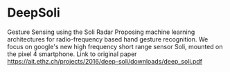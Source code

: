 # DeepSoli
Gesture Sensing using the Soli Radar
Proposing machine learning architectures for radio-frequency based hand gesture recognition. We focus on google's new high frequency short range sensor Soli, mounted on the pixel 4 smartphone.
Link to original paper https://ait.ethz.ch/projects/2016/deep-soli/downloads/deep_soli.pdf

